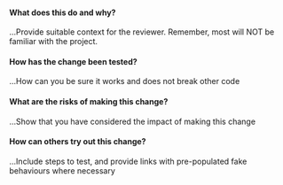 #### What does this do and why?
...Provide suitable context for the reviewer. Remember, most will NOT be familiar with the project.

#### How has the change been tested?
...How can you be sure it works and does not break other code

#### What are the risks of making this change?
...Show that you have considered the impact of making this change

#### How can others try out this change?
...Include steps to test, and provide links with pre-populated fake behaviours where necessary
